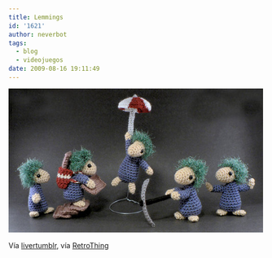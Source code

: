 ```yaml
---
title: Lemmings
id: '1621'
author: neverbot
tags:
  - blog
  - videojuegos
date: 2009-08-16 19:11:49
---
```


[![](./lemmings/jlqBbeSXCq98ch94uhZ17UZpo1_500.jpg)](http://livercake.tumblr.com/post/148255548/lemmings-l-puatron)

Vía [livertumblr](http://livercake.tumblr.com/post/148255548/lemmings-l-puatron), vía [RetroThing](http://www.retrothing.com/2009/07/woolen-lemmings.html)